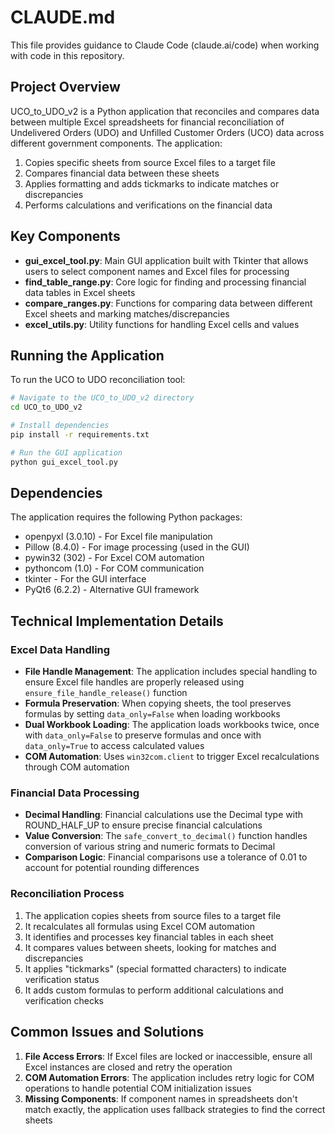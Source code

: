# CLAUDE.md

This file provides guidance to Claude Code (claude.ai/code) when working with code in this repository.

## Project Overview

UCO_to_UDO_v2 is a Python application that reconciles and compares data between multiple Excel spreadsheets for financial reconciliation of Undelivered Orders (UDO) and Unfilled Customer Orders (UCO) data across different government components. The application:

1. Copies specific sheets from source Excel files to a target file
2. Compares financial data between these sheets
3. Applies formatting and adds tickmarks to indicate matches or discrepancies
4. Performs calculations and verifications on the financial data

## Key Components

- **gui_excel_tool.py**: Main GUI application built with Tkinter that allows users to select component names and Excel files for processing
- **find_table_range.py**: Core logic for finding and processing financial data tables in Excel sheets
- **compare_ranges.py**: Functions for comparing data between different Excel sheets and marking matches/discrepancies
- **excel_utils.py**: Utility functions for handling Excel cells and values

## Running the Application

To run the UCO to UDO reconciliation tool:

```bash
# Navigate to the UCO_to_UDO_v2 directory
cd UCO_to_UDO_v2

# Install dependencies
pip install -r requirements.txt

# Run the GUI application
python gui_excel_tool.py
```

## Dependencies

The application requires the following Python packages:
- openpyxl (3.0.10) - For Excel file manipulation
- Pillow (8.4.0) - For image processing (used in the GUI)
- pywin32 (302) - For Excel COM automation
- pythoncom (1.0) - For COM communication
- tkinter - For the GUI interface
- PyQt6 (6.2.2) - Alternative GUI framework

## Technical Implementation Details

### Excel Data Handling

- **File Handle Management**: The application includes special handling to ensure Excel file handles are properly released using `ensure_file_handle_release()` function
- **Formula Preservation**: When copying sheets, the tool preserves formulas by setting `data_only=False` when loading workbooks
- **Dual Workbook Loading**: The application loads workbooks twice, once with `data_only=False` to preserve formulas and once with `data_only=True` to access calculated values
- **COM Automation**: Uses `win32com.client` to trigger Excel recalculations through COM automation

### Financial Data Processing

- **Decimal Handling**: Financial calculations use the Decimal type with ROUND_HALF_UP to ensure precise financial calculations
- **Value Conversion**: The `safe_convert_to_decimal()` function handles conversion of various string and numeric formats to Decimal
- **Comparison Logic**: Financial comparisons use a tolerance of 0.01 to account for potential rounding differences

### Reconciliation Process

1. The application copies sheets from source files to a target file
2. It recalculates all formulas using Excel COM automation
3. It identifies and processes key financial tables in each sheet
4. It compares values between sheets, looking for matches and discrepancies
5. It applies "tickmarks" (special formatted characters) to indicate verification status
6. It adds custom formulas to perform additional calculations and verification checks

## Common Issues and Solutions

1. **File Access Errors**: If Excel files are locked or inaccessible, ensure all Excel instances are closed and retry the operation
2. **COM Automation Errors**: The application includes retry logic for COM operations to handle potential COM initialization issues
3. **Missing Components**: If component names in spreadsheets don't match exactly, the application uses fallback strategies to find the correct sheets